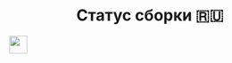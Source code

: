 
<h1 align="center"> Статус сборки 🇷🇺</h1>


<img src="https://ci.appveyor.com/api/projects/status/6y9u3m3htr3eejw8" height="32"/>

